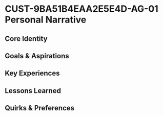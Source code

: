 # CUST-9BA51B4EAA2E5E4D-AG-01 Personal Narrative

## Core Identity

## Goals & Aspirations

## Key Experiences

## Lessons Learned

## Quirks & Preferences

